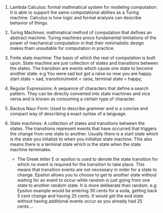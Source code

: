 1. Lambda Calculus: formal mathmatical system for modeling computation. It is able to support the same computational ablities as a Turing machine. Calculus is how logic and formal analysis can describe behavior of things. 

2. Turing Machines: mathmatical method of computation that defines an abstract machine. Turing machines proce fundamental limitations of the power of mechanical computation in that their minimalistic design makes tham unsuitable for computation in practice. 

3. Finite state machine: The basis of which the rest of computation is built upon. State machine are just collection of states and transitions between the states. The transition are events which cause one state to become another state. e.g You were sad but got a raise so now you are happy. start state = sad, transition/event = raise, terminal state = happy;

4. Regular Expressions: A sequence of characters that define a search pattern. They can be directly converted into state machines and vice versa and is known as consuming a certain type of character. 

5. Backus Naur Form: Used to describe grammer and is a concise and compact way of describing a exact syntax of a language. 

6. State machines: A collection of states and transitions between the states. The transitions represent events that have occurred that triggers the change from one state to another. Usually there is a start state which is the state you initalize to when you initialize state machine. This also means there is a terminal state which is the state when the state machine terminates.
    * The Greek letter E or epsilon is used to denote the state transition for which no event is required for the transition to take place. 
    This means that transition events are not necessary in order for a state to change. Epsilon allows you to choose to get to another state without waiting for an event to occur while random is just going from one state to another random state. It is more deliberate than random. 
        e.g Epsilon example would be entering 30 cents for a soda, getting back 5 cent change and having 25 cents. It would get the end state without having additional events occur as you already had 25 cents.... 